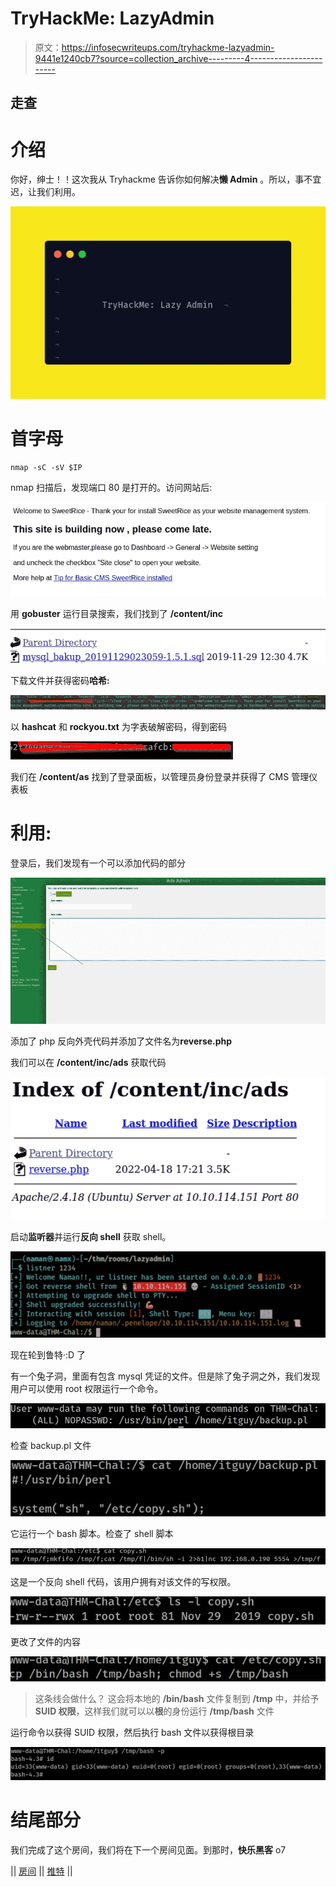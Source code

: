 # TryHackMe: LazyAdmin

> 原文：<https://infosecwriteups.com/tryhackme-lazyadmin-9441e1240cb7?source=collection_archive---------4----------------------->

## 走查

# 介绍

你好，绅士！！这次我从 Tryhackme 告诉你如何解决**懒 Admin** 。所以，事不宜迟，让我们利用。

![](img/41c6e4489904ef0c7c2cb35f10b4224d.png)

# 首字母

```
nmap -sC -sV $IP 
```

nmap 扫描后，发现端口 80 是打开的。访问网站后:

![](img/93f839fd380d12a8a52a8825d9c02347.png)

用 **gobuster** 运行目录搜索，我们找到了 **/content/inc**

![](img/abb20f72bc2b471688607c1f1734bb4b.png)

下载文件并获得密码**哈希:**

![](img/fd91afb884bf80287e3b02b120474414.png)

以 **hashcat** 和 **rockyou.txt** 为字表破解密码，得到密码

![](img/db0e218994a0fcc82d0f6fc54e5e9a97.png)

我们在 **/content/as** 找到了登录面板，以管理员身份登录并获得了 CMS 管理仪表板

# 利用:

登录后，我们发现有一个可以添加代码的部分

![](img/e571b509bfed2fd5943e9a605fc8cb03.png)

添加了 php 反向外壳代码并添加了文件名为**reverse.php**

我们可以在 **/content/inc/ads** 获取代码

![](img/c1f3837d1175329126aa972e6e717235.png)

启动**监听器**并运行**反向 shell** 获取 shell。

![](img/9868808dee6fdf561b953942f8cbc4e8.png)

现在轮到鲁特·:D 了

有一个兔子洞，里面有包含 mysql 凭证的文件。但是除了兔子洞之外，我们发现用户可以使用 root 权限运行一个命令。

![](img/5fa59fdb2d6a70866ac255d50ca575a2.png)

检查 backup.pl 文件

![](img/1c34f3debc1a9475bec60c674e6fe676.png)

它运行一个 bash 脚本。检查了 shell 脚本

![](img/f0d85793ab2e39604dea62828e875b7d.png)

这是一个反向 shell 代码，该用户拥有对该文件的写权限。

![](img/8395f3ea720e02c977a978d274b1171c.png)

更改了文件的内容

![](img/37c5a1be8ed8e66e48e0719deaf11132.png)

> 这条线会做什么？
> 这会将本地的 **/bin/bash** 文件复制到 **/tmp** 中，并给予 **SUID 权限**，这样我们就可以以**根**的身份运行 **/tmp/bash** 文件

运行命令以获得 SUID 权限，然后执行 bash 文件以获得根目录

![](img/a4bd0733aa3405849bfa03daa82e47d4.png)

# 结尾部分

我们完成了这个房间，我们将在下一个房间见面。到那时，**快乐黑客** o7

|| [房间](https://tryhackme.com/room/lazyadmin) || [推特](https://twitter.com/namx05) ||